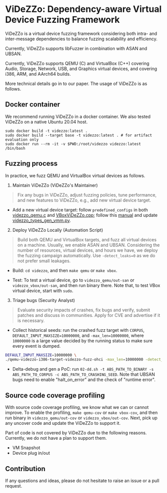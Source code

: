 # ViDeZZo: Dependency-aware Virtual Device Fuzzing Framework

ViDeZZo is a virtual device fuzzing framework considering both intra- and
inter-message dependencies to balance fuzzing scalability and efficiency.

Currently, ViDeZZo supports libFuzzer in combination with ASAN and UBSAN.

Currently, ViDeZZo supports QEMU (C) and VirtualBox (C++) covering Audio,
Storage, Network, USB, and Graphics virtual devices, and covering i386, ARM, and
AArch64 builds.

More technical details go in to our paper. The usage of ViDeZZo is as follows.

## Docker container

We recommend running ViDeZZo in a docker container. We also tested ViDeZZo on a
native Ubuntu 20.04 host.

```
sudo docker build -t videzzo:latest .
sudo docker build --target base -t videzzo:latest . # for artifact evaluation only
sudo docker run --rm -it -v $PWD:/root/videzzo videzzo:latest /bin/bash
```

## Fuzzing process

In practice, we fuzz QEMU and VirtualBox virtual devices as follows.

1. Maintain ViDeZZo (ViDeZZo's Maintainer)

>Fix any bugs in ViDeZZo, adjust fuzzing policies, tune performance, and new
features to ViDeZZo, e.g., add new virtual device target.

+ Add a new virtual device target: follow `predefined_configs` in both
[videzzo_qemu.c](./videzzo_qemu/videzzo_qemu.c) and
[VBoxViDeZZo.cpp](./videzzo_vbox/VBoxViDeZZo.cpp); follow this
[manual](./docs/IntraMessageDependenciesManuals.md) and update
[videzzo_types_gen_vmm.py](./videzzo_types_gen_vmm.py).

2. Deploy ViDeZZo Locally (Automation Script)

>Build both QEMU and VirtualBox targets, and fuzz all virtual devices on a
machine. Usually, we enable ASAN and UBSAN. Considering the number of resources,
virtual devices, and hours we have, we deploy the fuzzing campaign
automatically. Use `-detect_leaks=0` as we do not prefer small leakages.

+ Build: `cd videzzo`, and then `make qemu` or `make vbox`.

+ Test: To test a virtual device, go to `videzzo_qemu/out-san` or
`videzzo_vbox/out-san`, and then run binary there. Note that, to test VBox
virtual device, start with `sudo`.

3. Triage bugs (Security Analyst)

>Evaluate security impacts of crashes, fix bugs and verify, submit patches and
discuss in communities. Apply for CVE and advertise if it is necessary.

+ Collect historical seeds: run the crashed fuzz target with `CORPUS`,
`DEFAULT_INPUT_MAXSIZE=10000000`, and `-max_len=10000000`, where `10000000` is a
large value decided by the running status to make sure every event is dumped.

``` bash
DEFAULT_INPUT_MAXSIZE=10000000 \
./qemu-videzzo-i386-target-videzzo-fuzz-ohci -max_len=10000000 -detect_leaks=0 ohci
```

+ Delta-debug and gen a PoC: run `02-dd.sh -t ABS_PATH_TO_BINARY -s
ABS_PATH_TO_CORPUS -c ABS_PATH_TO_CRASHING_SEED`. Note that UBSAN bugs need to
enable "halt_on_error" and the check of "runtime error".

## Source code coverage profiling

With source code coverage profiling, we know what we can or cannot improve. To
enable the profiling, `make qemu-cov` or `make vbox-cov`, and then run binary in
`videzzo_qemu/out-cov` or `videzzo_vbox/out-cov`. Next, pick up any uncover code
and update the ViDeZZo to support it.

Part of code is not covered by ViDeZZo due to the following reasons. Currently,
we do not have a plan to support them.

+ VM Snapshot
+ Device plug in/out

## Contribution

If any questions and ideas, please do not hesitate to raise an issue or a pull
request.
